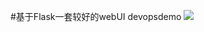 #基于Flask一套较好的webUI devopsdemo
![](https://github.com/guomaoqiu/Flask_webdemo/blob/master/screenshots/demo.png)

